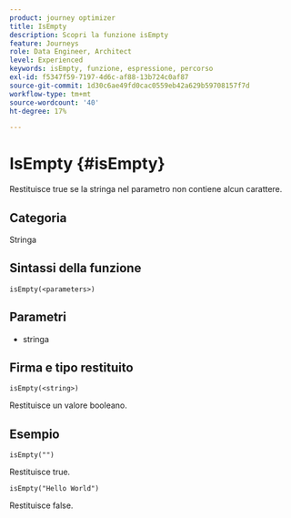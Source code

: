 ```yaml
---
product: journey optimizer
title: IsEmpty
description: Scopri la funzione isEmpty
feature: Journeys
role: Data Engineer, Architect
level: Experienced
keywords: isEmpty, funzione, espressione, percorso
exl-id: f5347f59-7197-4d6c-af88-13b724c0af87
source-git-commit: 1d30c6ae49fd0cac0559eb42a629b59708157f7d
workflow-type: tm+mt
source-wordcount: '40'
ht-degree: 17%

---
```


# IsEmpty {#isEmpty}

Restituisce true se la stringa nel parametro non contiene alcun carattere.

## Categoria

Stringa

## Sintassi della funzione

`isEmpty(<parameters>)`

## Parametri

* stringa

## Firma e tipo restituito

`isEmpty(<string>)`

Restituisce un valore booleano.

## Esempio

`isEmpty("")`

Restituisce true.

`isEmpty("Hello World")`

Restituisce false.
